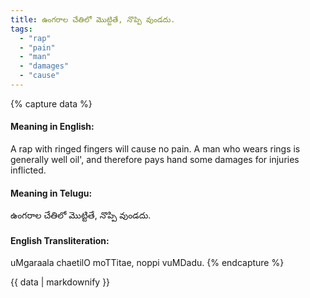 ```yaml
---
title: ఉంగరాల చేతిలో మొట్టితే, నొప్పి వుండదు.
tags:
  - "rap"
  - "pain"
  - "man"
  - "damages"
  - "cause"
---
```


{% capture data %}
#### Meaning in English:
A rap with ringed fingers will cause no pain.
A man who wears rings is generally well oil', and therefore pays hand some damages for injuries inflicted.

#### Meaning in Telugu:
ఉంగరాల చేతిలో మొట్టితే, నొప్పి వుండదు.

#### English Transliteration:
uMgaraala chaetilO moTTitae, noppi vuMDadu.
{% endcapture %}

<div class="notice">{{ data | markdownify }}</div>

